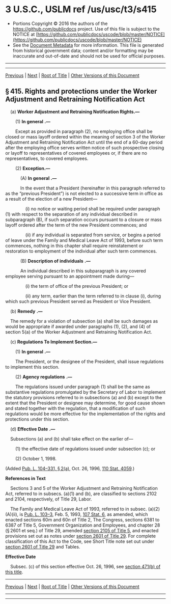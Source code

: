 ---
---

# 3 U.S.C., USLM ref /us/usc/t3/s415

* Portions Copyright © 2016 the authors of the https://github.com/publicdocs project.
  Use of this file is subject to the NOTICE at [https://github.com/publicdocs/uscode/blob/master/NOTICE](https://github.com/publicdocs/uscode/blob/master/NOTICE)
* See the [Document Metadata](././../../../../../..//README.md) for more information.
  This file is generated from historical government data; content and/or formatting may be inaccurate and out-of-date and should not be used for official purposes.

----------
----------

[Previous](./../../../../../..//us/usc/t3/ch5/schII/ptA/m__us_usc_t3_s414.md) | [Next](./../../../../../..//us/usc/t3/ch5/schII/ptA/m__us_usc_t3_s416.md) | [Root of Title](./../../../../../../) | [Other Versions of this Document](https://publicdocs.github.io/go/links?ns=uslm&ref=%2Fus%2Fusc%2Ft3%2Fs415)

## § 415. Rights and protections under the Worker Adjustment and Retraining Notification Act

    (a) __Worker Adjustment and Retraining Notification Rights.—__ 

        (1)  __In general__  __.—__ 

        Except as provided in paragraph (2), no employing office shall be closed or mass layoff ordered within the meaning of section 3 of the Worker Adjustment and Retraining Notification Act until the end of a 60-day period after the employing office serves written notice of such prospective closing or layoff to representatives of covered employees or, if there are no representatives, to covered employees.

        (2) __Exception.—__ 

            (A)  __In general__  __.—__ 

            In the event that a President (hereinafter in this paragraph referred to as the “previous President”) is not elected to a successive term in office as a result of the election of a new President—

                (i) no notice or waiting period shall be required under paragraph (1) with respect to the separation of any individual described in subparagraph (B), if such separation occurs pursuant to a closure or mass layoff ordered after the term of the new President commences; and

                (ii) if any individual is separated from service, or begins a period of leave under the Family and Medical Leave Act of 1993, before such term commences, nothing in this chapter shall require reinstatement or restoration to employment of the individual after such term commences.

            (B)  __Description of individuals__  __.—__ 

            An individual described in this subparagraph is any covered employee serving pursuant to an appointment made during—

                (i) the term of office of the previous President; or

                (ii) any term, earlier than the term referred to in clause (i), during which such previous President served as President or Vice President.

    (b)  __Remedy__  __.—__ 

    The remedy for a violation of subsection (a) shall be such damages as would be appropriate if awarded under paragraphs (1), (2), and (4) of section 5(a) of the Worker Adjustment and Retraining Notification Act.

    (c) __Regulations To Implement Section.—__ 

        (1)  __In general__  __.—__ 

        The President, or the designee of the President, shall issue regulations to implement this section.

        (2)  __Agency regulations__  __.—__ 

        The regulations issued under paragraph (1) shall be the same as substantive regulations promulgated by the Secretary of Labor to implement the statutory provisions referred to in subsections (a) and (b) except to the extent that the President or designee may determine, for good cause shown and stated together with the regulation, that a modification of such regulations would be more effective for the implementation of the rights and protections under this section.

    (d)  __Effective Date__  __.—__ 

    Subsections (a) and (b) shall take effect on the earlier of—

        (1) the effective date of regulations issued under subsection (c); or

        (2) October 1, 1998.

(Added [Pub. L. 104–331, § 2(a)][/us/pl/104/331/s2/a], Oct. 26, 1996, [110 Stat. 4059][/us/stat/110/4059].)

 __References in Text__ 

    Sections 3 and 5 of the Worker Adjustment and Retraining Notification Act, referred to in subsecs. (a)(1) and (b), are classified to sections 2102 and 2104, respectively, of Title 29, Labor.

    The Family and Medical Leave Act of 1993, referred to in subsec. (a)(2)(A)(ii), is [Pub. L. 103–3][/us/pl/103/3], Feb. 5, 1993, [107 Stat. 6][/us/stat/107/6], as amended, which enacted sections 60m and 60n of Title 2, The Congress, sections 6381 to 6387 of Title 5, Government Organization and Employees, and chapter 28 (§ 2601 et seq.) of Title 29, amended [section 2105 of Title 5][/us/usc/t5/s2105], and enacted provisions set out as notes under [section 2601 of Title 29][/us/usc/t29/s2601]. For complete classification of this Act to the Code, see Short Title note set out under [section 2601 of Title 29][/us/usc/t29/s2601] and Tables.

 __Effective Date__ 

    Subsec. (c) of this section effective Oct. 26, 1996, see [section 471(b) of this title][/us/usc/t3/s471/b].

----------

[Previous](./../../../../../..//us/usc/t3/ch5/schII/ptA/m__us_usc_t3_s414.md) | [Next](./../../../../../..//us/usc/t3/ch5/schII/ptA/m__us_usc_t3_s416.md) | [Root of Title](./../../../../../../) | [Other Versions of this Document](https://publicdocs.github.io/go/links?ns=uslm&ref=%2Fus%2Fusc%2Ft3%2Fs415)

----------
----------

[/us/pl/104/331/s2/a]: https://publicdocs.github.io/go/links?ns=uslm&ref=%2Fus%2Fpl%2F104%2F331%2Fs2%2Fa
[/us/stat/110/4059]: https://publicdocs.github.io/go/links?ns=uslm&ref=%2Fus%2Fstat%2F110%2F4059
[/us/pl/103/3]: https://publicdocs.github.io/go/links?ns=uslm&ref=%2Fus%2Fpl%2F103%2F3
[/us/stat/107/6]: https://publicdocs.github.io/go/links?ns=uslm&ref=%2Fus%2Fstat%2F107%2F6
[/us/usc/t5/s2105]: https://publicdocs.github.io/go/links?ns=uslm&ref=%2Fus%2Fusc%2Ft5%2Fs2105
[/us/usc/t29/s2601]: https://publicdocs.github.io/go/links?ns=uslm&ref=%2Fus%2Fusc%2Ft29%2Fs2601
[/us/usc/t29/s2601]: https://publicdocs.github.io/go/links?ns=uslm&ref=%2Fus%2Fusc%2Ft29%2Fs2601
[/us/usc/t3/s471/b]: https://publicdocs.github.io/go/links?ns=uslm&ref=%2Fus%2Fusc%2Ft3%2Fs471%2Fb


